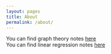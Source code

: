 ```yaml
---
layout: pages
title: About
permalink: /about/
---
```


You can find graph theory notes [here](https://czsding40925.github.io/Graph-Basics) <br>
You can find linear regression notes [here](https://czsding40925.github.io/Linear-Regression) <br>

[jekyll-organization]: https://github.com/jekyll
